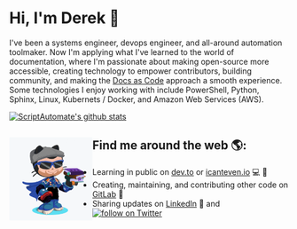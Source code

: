 # Hi, I'm Derek 👋

I've been a systems engineer, devops engineer, and all-around automation toolmaker. Now I'm applying what I've learned to the world of documentation, where I'm passionate about making open-source more accessible, creating technology to empower contributors, building community, and making the [Docs as Code](https://www.docslikecode.com/) approach a smooth experience. Some technologies I enjoy working with include PowerShell, Python, Sphinx, Linux, Kubernets / Docker, and Amazon Web Services (AWS).

[![ScriptAutomate's github stats](https://github-readme-stats.vercel.app/api?username=ScriptAutomate&count_private=true&show_icons=true&theme=dark)](https://github.com/anuraghazra/github-readme-stats)
        
## Find me around the web 🌎: <img align="left" width="150" height="150" src="https://github.com/ScriptAutomate/ScriptAutomate/blob/main/img/scriptautomate-octocat-rotating.gif?raw=true">
- Learning in public on <a href="https://dev.to/scriptautomate">dev.to</a> or <a href="https://www.icanteven.io/">icanteven.io</a> :computer: :pencil:
- Creating, maintaining, and contributing other code on <a href="https://gitlab.com/ScriptAutomate">GitLab</a> :space_invader:
- Sharing updates on <a href="https://www.linkedin.com/in/derek-ardolf/">LinkedIn</a> 💼 and <a href="https://twitter.com/intent/follow?screen_name=ScriptAutomate"><img src="https://img.shields.io/twitter/follow/ScriptAutomate?style=social&logo=twitter" alt="follow on Twitter"></a>
